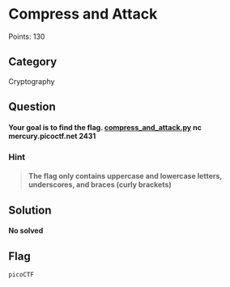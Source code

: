 # Compress and Attack
Points: 130

## Category
Cryptography

## Question
#### Your goal is to find the flag. [compress_and_attack.py](https://mercury.picoctf.net/static/c6603d8c55ff006425b3423bcfdfc7a4/compress_and_attack.py) nc mercury.picoctf.net 2431
### Hint
>#### The flag only contains uppercase and lowercase letters, underscores, and braces (curly brackets)



 
## Solution

#### No solved
## Flag
`picoCTF`